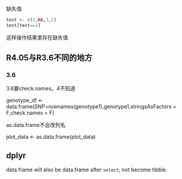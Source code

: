 缺失值

```R
test <- c(1,NA,3,2)
test[test==2]
```

这样操作结果里存在缺失值





## R4.05与R3.6不同的地方



### 3.6

3.6要check.names。4不知道

genotype_df <- data.frame(SNP=rownames(genotype1),genotype1,stringsAsFactors = F,check.names = F)



as.data.frame不会改列名

plot_data <- as.data.frame(plot_data)







## dplyr

data.frame will also be data.frame after `select`; not become tibble.
